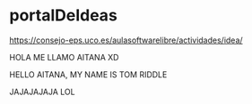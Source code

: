# portalDeIdeas

https://consejo-eps.uco.es/aulasoftwarelibre/actividades/idea/

HOLA ME LLAMO AITANA XD

HELLO AITANA, MY NAME IS TOM RIDDLE

JAJAJAJAJA LOL
